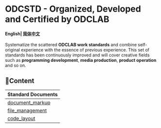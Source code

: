 # ODCSTD - Organized, Developed and Certified by ODCLAB

#### English| [简体中文](README_zh-cn.md)

Systematize the scattered **ODCLAB work standards** and combine self-original experience with the essence of previous experience. This set of standards has been continuously improved and will cover creative fields such as **programming development**, **media production**,  **product operation** and so on.



## 🧭Content

| Standard Documents                                           |
| ------------------------------------------------------------ |
| [document_markup](https://github.com/ODCLAB/odcstd/blob/main/en-us/document_markup.md) |
| [file_management](https://github.com/ODCLAB/odcstd/blob/main/en-us/file_management.md) |
| [code_layout](https://github.com/ODCLAB/odcstd/blob/main/en-us/code_layout.md) |